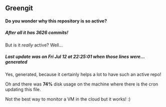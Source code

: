 ## Greengit

#### Do you wonder why this repository is so active?

##### After all it has 3626 commits!

But is it *really* active? Well...

##### Last update was on Fri Jul 12 at 22:25:01 when those lines were... generated

Yes, generated, because it certainly helps a lot to have such an active repo!

Oh and there was **74%** disk usage on the machine
where there is the cron updating this file.

Not the best way to monitor a VM in the cloud but it works! :)
